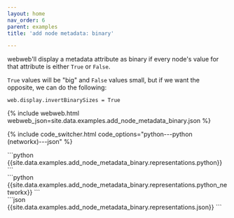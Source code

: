 ```yaml
---
layout: home
nav_order: 6
parent: examples
title: 'add node metadata: binary'

---
```


webweb'll display a metadata attribute as binary if every node's value for that attribute is either `True` or `False`.



`True` values will be "big" and `False` values small, but if we want the opposite, we can do the following:



```web.display.invertBinarySizes = True```

{% include webweb.html webweb_json=site.data.examples.add_node_metadata_binary.json %}

{% include code_switcher.html code_options="python---python (networkx)---json" %}
<div id='python-code-block' class='select-code-block select-code-block-visible'></div>
```python
{{site.data.examples.add_node_metadata_binary.representations.python}}
```
<div id='python_networkx-code-block' class='select-code-block'></div>
```python
{{site.data.examples.add_node_metadata_binary.representations.python_networkx}}
```
<div id='json-code-block' class='select-code-block'></div>
```json
{{site.data.examples.add_node_metadata_binary.representations.json}}
```